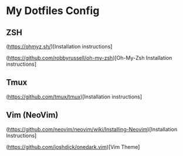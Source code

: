 # My Dotfiles Config

## ZSH

(https://ohmyz.sh/)[Installation instructions]

(https://github.com/robbyrussell/oh-my-zsh)[Oh-My-Zsh Installation instructions]

## Tmux

(https://github.com/tmux/tmux)[Installation instructions]

## Vim (NeoVim)

(https://github.com/neovim/neovim/wiki/Installing-Neovim)[Installation Instructions]

(https://github.com/joshdick/onedark.vim)[Vim Theme]
